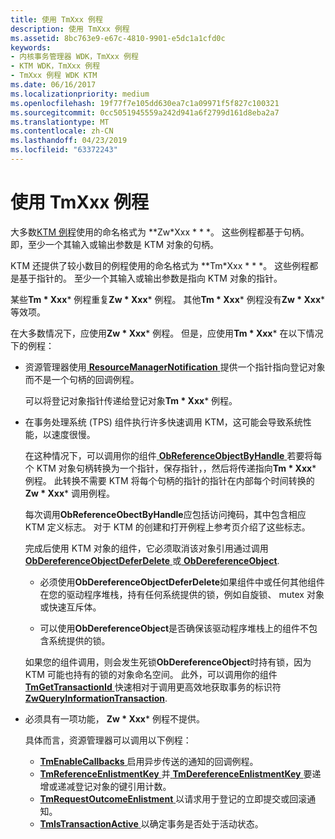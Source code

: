 ```yaml
---
title: 使用 TmXxx 例程
description: 使用 TmXxx 例程
ms.assetid: 8bc763e9-e67c-4810-9901-e5dc1a1cfd0c
keywords:
- 内核事务管理器 WDK，TmXxx 例程
- KTM WDK，TmXxx 例程
- TmXxx 例程 WDK KTM
ms.date: 06/16/2017
ms.localizationpriority: medium
ms.openlocfilehash: 19f77f7e105dd630ea7c1a09971f5f827c100321
ms.sourcegitcommit: 0cc5051945559a242d941a6f2799d161d8eba2a7
ms.translationtype: MT
ms.contentlocale: zh-CN
ms.lasthandoff: 04/23/2019
ms.locfileid: "63372243"
---
```

# <a name="using-tmxxx-routines"></a>使用 TmXxx 例程


大多数[KTM 例程](https://msdn.microsoft.com/library/windows/hardware/ff553232)使用的命名格式为 **Zw*Xxx * * *。 这些例程都基于句柄。 即，至少一个其输入或输出参数是 KTM 对象的句柄。

KTM 还提供了较小数目的例程使用的命名格式为 **Tm*Xxx * * *。 这些例程都是基于指针的。 至少一个其输入或输出参数是指向 KTM 对象的指针。

某些**Tm * Xxx*** 例程重复**Zw * Xxx*** 例程。 其他**Tm * Xxx*** 例程没有**Zw * Xxx*** 等效项。

在大多数情况下，应使用**Zw * Xxx*** 例程。 但是，应使用**Tm * Xxx*** 在以下情况下的例程：

- 资源管理器使用[ **ResourceManagerNotification** ](https://msdn.microsoft.com/library/windows/hardware/ff561077)提供一个指针指向登记对象而不是一个句柄的回调例程。

  可以将登记对象指针传递给登记对象**Tm * Xxx*** 例程。

- 在事务处理系统 (TPS) 组件执行许多快速调用 KTM，这可能会导致系统性能，以速度很慢。

  在这种情况下，可以调用你的组件[ **ObReferenceObjectByHandle** ](https://msdn.microsoft.com/library/windows/hardware/ff558679)若要将每个 KTM 对象句柄转换为一个指针，保存指针，，然后将传递指向**Tm * Xxx*** 例程。 此转换不需要 KTM 将每个句柄的指针的指针在内部每个时间转换的**Zw * Xxx*** 调用例程。

  每次调用**ObReferenceObectByHandle**应包括访问掩码，其中包含相应 KTM 定义标志。 对于 KTM 的创建和打开例程上参考页介绍了这些标志。

  完成后使用 KTM 对象的组件，它必须取消该对象引用通过调用[ **ObDereferenceObjectDeferDelete** ](https://msdn.microsoft.com/library/windows/hardware/ff557728)或[ **ObDereferenceObject**](https://msdn.microsoft.com/library/windows/hardware/ff557724).

  -   必须使用**ObDereferenceObjectDeferDelete**如果组件中或任何其他组件在您的驱动程序堆栈，持有任何系统提供的锁，例如自旋锁、 mutex 对象或快速互斥体。

  -   可以使用**ObDereferenceObject**是否确保该驱动程序堆栈上的组件不包含系统提供的锁。

  如果您的组件调用，则会发生死锁**ObDereferenceObject**时持有锁，因为 KTM 可能也持有的锁的对象命名空间。 此外，可以调用你的组件[ **TmGetTransactionId** ](https://msdn.microsoft.com/library/windows/hardware/ff564679)快速相对于调用更高效地获取事务的标识符[ **ZwQueryInformationTransaction**](https://msdn.microsoft.com/library/windows/hardware/ff567057).

- 必须具有一项功能， **Zw * Xxx*** 例程不提供。

  具体而言，资源管理器可以调用以下例程：

  -   [**TmEnableCallbacks** ](https://msdn.microsoft.com/library/windows/hardware/ff564676)启用异步传送的通知的回调例程。
  -   [**TmReferenceEnlistmentKey** ](https://msdn.microsoft.com/library/windows/hardware/ff564726)并[ **TmDereferenceEnlistmentKey** ](https://msdn.microsoft.com/library/windows/hardware/ff564671)要递增或递减登记对象的键引用计数。
  -   [**TmRequestOutcomeEnlistment** ](https://msdn.microsoft.com/library/windows/hardware/ff564727)以请求用于登记的立即提交或回滚通知。
  -   [**TmIsTransactionActive** ](https://msdn.microsoft.com/library/windows/hardware/ff564681)以确定事务是否处于活动状态。

 

 





